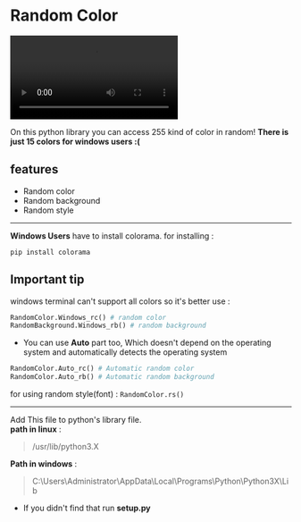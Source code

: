 # Random Color 

![](https://user-images.githubusercontent.com/79264026/154797996-81cd97c1-d433-480c-9d10-fff917aa10ec.mp4)
     
         

On this python library you can access 255 kind of color in random!
**There is just 15 colors for windows users :(**
## features

- Random color 
- Random background
- Random style

---
**Windows Users** have to install colorama.
for installing : 

`pip install colorama`

## **Important tip**
windows terminal can't support all colors so it's better use :
``` python 
RandomColor.Windows_rc() # random color
RandomBackground.Windows_rb() # random background
``` 
- You can use **Auto** part too, Which doesn't depend on the operating system and automatically detects the operating system
```python
RandomColor.Auto_rc() # Automatic random color
RandomColor.Auto_rb() # Automatic random background
```

for using random style(font) : `RandomColor.rs()`

---

Add This file to python's library file.   
**path in linux** : 
>/usr/lib/python3.X

**Path in windows** :
>C:\Users\Administrator\AppData\Local\Programs\Python\Python3X\Lib

- If you didn't find that run **setup.py**


